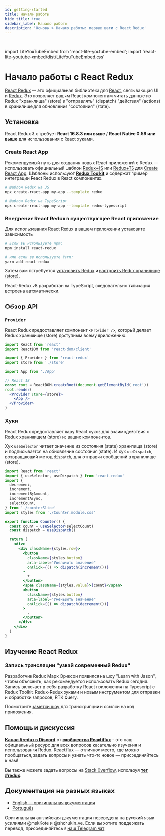 ```yaml
---
id: getting-started
title: Начало работы
hide_title: true
sidebar_label: Начало работы
description: 'Основы > Начало работы: первые шаги с React Redux'
---
```


&nbsp;

import LiteYouTubeEmbed from 'react-lite-youtube-embed';
import 'react-lite-youtube-embed/dist/LiteYouTubeEmbed.css'

<!-- # Getting Started with React Redux -->
# Начало работы с React Redux

<!-- [React Redux](https://github.com/reduxjs/react-redux) is the official [React](https://reactjs.org/) UI bindings layer for [Redux](https://redux.js.org/). It lets your React components read data from a Redux store, and dispatch actions to the store to update state. -->
[React Redux](https://github.com/reduxjs/react-redux) — это официальная библиотека для [React](https://reactjs.org/), связывающая UI и [Redux](https://redux.js.org/). Это позволяет вашим React компонентам читать данные из Redux "хранилища" (store) и "отправлять" (dispatch) "действия" (actions) в хранилище для обновления "состояния" (state).

## Установка

React Redux 8.x требует **React 16.8.3 или выше** / **React Native 0.59 или выше** для использования с React хуками.

### Create React App

<!-- The recommended way to start new apps with React and Redux is by using the [official Redux+JS template](https://github.com/reduxjs/cra-template-redux) or [Redux+TS template](https://github.com/reduxjs/cra-template-redux-typescript) for [Create React App](https://github.com/facebook/create-react-app), which takes advantage of **[Redux Toolkit](https://redux-toolkit.js.org/)** and React Redux's integration with React components. -->
Рекомендуемый путь для создания новых React приложений с Redux — использовать официальный шаблон [Redux+JS](https://github.com/reduxjs/cra-template-redux) или [Redux+TS](https://github.com/reduxjs/cra-template-redux-typescript) для [Create React App](https://github.com/facebook/create-react-app). Шаблоны используют **[Redux Toolkit](https://redux-toolkit.js.org/)** и содержат пример интеграции React Redux в React компонентах.

```bash
# Шаблон Redux на JS
npx create-react-app my-app --template redux

# Шаблон Redux на TypeScript
npx create-react-app my-app --template redux-typescript
```

### Внедрение React Redux в существующее React приложение

Для использования React Redux в вашем приложении установите зависимость:

```bash
# Если вы используете npm:
npm install react-redux

# или если вы используете Yarn:
yarn add react-redux
```

Затем вам потребуется [установить Redux](https://redux.js.org/introduction/installation) и [настроить Redux хранилище (store)](https://redux.js.org/recipes/configuring-your-store/).

React-Redux v8 разработан на TypeScript, следовательно типизация встроена автоматически.

## Обзор API 

### `Provider`

React Redux предоставляет компонент `<Provider />`, который делает Redux хранилище (store) доступным всему приложению.

```jsx
import React from 'react'
import ReactDOM from 'react-dom/client'

import { Provider } from 'react-redux'
import store from './store'

import App from './App'

// React 18
const root = ReactDOM.createRoot(document.getElementById('root'))
root.render(
  <Provider store={store}>
    <App />
  </Provider>
)
```

### Хуки

<!-- React Redux provides a pair of custom React hooks that allow your React components to interact with the Redux store. -->
React Redux предоставляет пару React хуков для взаимодействия с Redux хранилищем (store) из ваших компонентов.

<!-- `useSelector` reads a value from the store state and subscribes to updates, while `useDispatch` returns the store's `dispatch` method to let you dispatch actions. -->
Хук `useSelector` читает значение из состояния (state) хранилища (store) и подписывается на обновление состояния (state). И хук `useDispatch`, возвращающий метод `dispatch`, для отправки сообщений в хранилище (store).


```jsx
import React from 'react'
import { useSelector, useDispatch } from 'react-redux'
import {
  decrement,
  increment,
  incrementByAmount,
  incrementAsync,
  selectCount,
} from './counterSlice'
import styles from './Counter.module.css'

export function Counter() {
  const count = useSelector(selectCount)
  const dispatch = useDispatch()

  return (
    <div>
      <div className={styles.row}>
        <button
          className={styles.button}
          aria-label="Увеличить значение"
          onClick={() => dispatch(increment())}
        >
          +
        </button>
        <span className={styles.value}>{count}</span>
        <button
          className={styles.button}
          aria-label="Уменьшить значение"
          onClick={() => dispatch(decrement())}
        >
          -
        </button>
      </div>
    </div>
  )
}
```

## Изучение React Redux

### Запись трансляции "узнай современный Redux"

Разработчик Redux Марк Эриксон появился на шоу "Learn with Jason", чтобы объяснить, как рекомендуется использовать Redux сегодня. Запись включает в себя разработку React приложения на Typescript с Redux Toolkit, Redux-Redux хуками и новым инструментом для отправки и обработки запросов, RTK Query.

Посмотрите [заметки шоу](https://www.learnwithjason.dev/let-s-learn-modern-redux) для транскрипции и ссылки на код приложения.

<LiteYouTubeEmbed 
    id="9zySeP5vH9c"
    title="Узнай современный Redux - Redux Toolkit, React-Redux хуки и RTK Query"
/>

## Помощь и дискуссия

<!-- The **[#redux channel](https://discord.gg/0ZcbPKXt5bZ6au5t)** of the **[Reactiflux Discord community](http://www.reactiflux.com)** is our official resource for all questions related to learning and using Redux. Reactiflux is a great place to hang out, ask questions, and learn - come join us! -->
**[Канал #redux в Discord](https://discord.gg/0ZcbPKXt5bZ6au5t)** от **[сообщества Reactiflux](http://www.reactiflux.com)** - это наш официальный ресурс для всех вопросов касательно изучения и использования Redux. Reactiflux — отличное место, где можно пообщаться, задать вопросы и узнать что-то новое — присоединяйтесь к нам!

Вы также можете задать вопросы на [Stack Overflow](https://stackoverflow.com), используя **[тег #redux](https://stackoverflow.com/questions/tagged/redux)**.

## Документация на разных языках
- [English — оригинальная документация](https://react-redux.js.org)
- [Português](https://fernandobelotto.github.io/react-redux)


Оригинальная английская документация переведена на русский язык усилиями @mskKote и @shchukin_ve. Если вы хотите поддержать перевод, присоединяйтесь в [наш Telegram чат](https://t.me/+E1Kjcjrrip8zZDFi)
